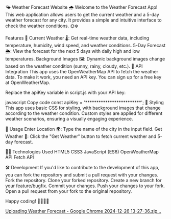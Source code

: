 🌤️ Weather Forecast Website 🌧️
Welcome to the Weather Forecast App! This web application allows users to get the current weather and a 5-day weather forecast for any city. It provides a simple and intuitive interface to check the weather conditions. 🌞❄️

Features 🚀
Current Weather 🌡️: Get real-time weather data, including temperature, humidity, wind speed, and weather conditions.
5-Day Forecast 🌦️: View the forecast for the next 5 days with daily high and low temperatures.
Background Images 🖼️: Dynamic background images change based on the weather condition (sunny, rainy, cloudy, etc.).
📡 API Integration
This app uses the OpenWeatherMap API to fetch the weather data. To make it work, you need an API key. You can sign up for a free key at OpenWeatherMap.

Replace the apiKey variable in script.js with your API key:

javascript
Copy code
const apiKey = '*************************';
🎨 Styling
This app uses basic CSS for styling, with background images that change according to the weather condition. Custom styles are applied for different weather scenarios, ensuring a visually engaging experience.

📝 Usage
Enter Location 🌍: Type the name of the city in the input field.
Get Weather 🌈: Click the "Get Weather" button to fetch current weather and 5-day forecast.

🧑‍💻 Technologies Used
HTML5
CSS3
JavaScript (ES6)
OpenWeatherMap API
Fetch API

🛠️ Development
If you'd like to contribute to the development of this app, you can fork the repository and submit a pull request with your changes.
Fork the repository.
Clone your forked repository.
Create a new branch for your feature/bugfix.
Commit your changes.
Push your changes to your fork.
Open a pull request from your fork to the original repository.

Happy coding! 👩‍💻👨‍💻








[Uploading Weather Forecast - Google Chrome 2024-12-26 13-27-36.zip…]()
